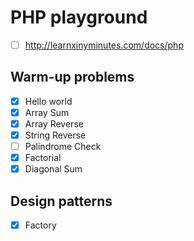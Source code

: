 # PHP playground

- [ ] http://learnxinyminutes.com/docs/php

## Warm-up problems

- [x] Hello world
- [x] Array Sum
- [x] Array Reverse
- [x] String Reverse
- [ ] Palindrome Check
- [x] Factorial
- [x] Diagonal Sum

## Design patterns

- [x] Factory
